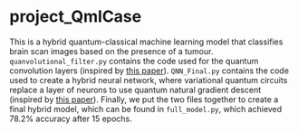 # project_QmlCase

This is a hybrid quantum-classical machine learning model that classifies brain scan images based on the presence of a tumour. `quanvolutional_filter.py` contains the code used for the quantum convolution layers (inspired by [this paper](https://link.springer.com/article/10.1007/s42484-020-00012-y)). `QNN_Final.py` contains the code used to create a hybrid neural network, where variational quantum circuits replace a layer of neurons to use quantum natural gradient descent (inspired by [this paper](https://arxiv.org/pdf/1909.02108.pdf)). Finally, we put the two files together to create a final hybrid model, which can be found in `full_model.py`, which achieved 78.2% accuracy after 15 epochs. 
